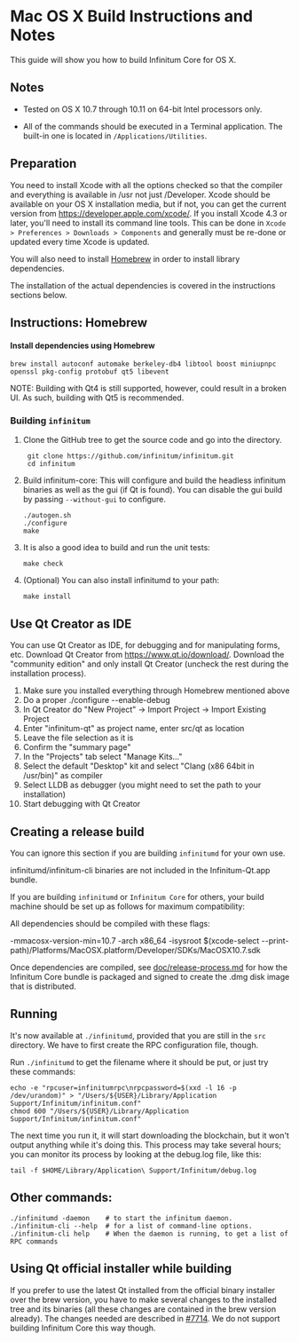 Mac OS X Build Instructions and Notes
====================================
This guide will show you how to build Infinitum Core for OS X.

Notes
-----

* Tested on OS X 10.7 through 10.11 on 64-bit Intel processors only.

* All of the commands should be executed in a Terminal application. The
built-in one is located in `/Applications/Utilities`.

Preparation
-----------

You need to install Xcode with all the options checked so that the compiler
and everything is available in /usr not just /Developer. Xcode should be
available on your OS X installation media, but if not, you can get the
current version from https://developer.apple.com/xcode/. If you install
Xcode 4.3 or later, you'll need to install its command line tools. This can
be done in `Xcode > Preferences > Downloads > Components` and generally must
be re-done or updated every time Xcode is updated.

You will also need to install [Homebrew](http://brew.sh) in order to install library
dependencies.

The installation of the actual dependencies is covered in the instructions
sections below.

Instructions: Homebrew
----------------------

#### Install dependencies using Homebrew

    brew install autoconf automake berkeley-db4 libtool boost miniupnpc openssl pkg-config protobuf qt5 libevent

NOTE: Building with Qt4 is still supported, however, could result in a broken UI. As such, building with Qt5 is recommended.

### Building `infinitum`

1. Clone the GitHub tree to get the source code and go into the directory.

        git clone https://github.com/infinitum/infinitum.git
        cd infinitum

2.  Build infinitum-core:
    This will configure and build the headless infinitum binaries as well as the gui (if Qt is found).
    You can disable the gui build by passing `--without-gui` to configure.

        ./autogen.sh
        ./configure
        make

3.  It is also a good idea to build and run the unit tests:

        make check

4.  (Optional) You can also install infinitumd to your path:

        make install

Use Qt Creator as IDE
------------------------
You can use Qt Creator as IDE, for debugging and for manipulating forms, etc.
Download Qt Creator from https://www.qt.io/download/. Download the "community edition" and only install Qt Creator (uncheck the rest during the installation process).

1. Make sure you installed everything through Homebrew mentioned above
2. Do a proper ./configure --enable-debug
3. In Qt Creator do "New Project" -> Import Project -> Import Existing Project
4. Enter "infinitum-qt" as project name, enter src/qt as location
5. Leave the file selection as it is
6. Confirm the "summary page"
7. In the "Projects" tab select "Manage Kits..."
8. Select the default "Desktop" kit and select "Clang (x86 64bit in /usr/bin)" as compiler
9. Select LLDB as debugger (you might need to set the path to your installation)
10. Start debugging with Qt Creator

Creating a release build
------------------------
You can ignore this section if you are building `infinitumd` for your own use.

infinitumd/infinitum-cli binaries are not included in the Infinitum-Qt.app bundle.

If you are building `infinitumd` or `Infinitum Core` for others, your build machine should be set up
as follows for maximum compatibility:

All dependencies should be compiled with these flags:

 -mmacosx-version-min=10.7
 -arch x86_64
 -isysroot $(xcode-select --print-path)/Platforms/MacOSX.platform/Developer/SDKs/MacOSX10.7.sdk

Once dependencies are compiled, see [doc/release-process.md](release-process.md) for how the Infinitum Core
bundle is packaged and signed to create the .dmg disk image that is distributed.

Running
-------

It's now available at `./infinitumd`, provided that you are still in the `src`
directory. We have to first create the RPC configuration file, though.

Run `./infinitumd` to get the filename where it should be put, or just try these
commands:

    echo -e "rpcuser=infinitumrpc\nrpcpassword=$(xxd -l 16 -p /dev/urandom)" > "/Users/${USER}/Library/Application Support/Infinitum/infinitum.conf"
    chmod 600 "/Users/${USER}/Library/Application Support/Infinitum/infinitum.conf"

The next time you run it, it will start downloading the blockchain, but it won't
output anything while it's doing this. This process may take several hours;
you can monitor its process by looking at the debug.log file, like this:

    tail -f $HOME/Library/Application\ Support/Infinitum/debug.log

Other commands:
-------

    ./infinitumd -daemon    # to start the infinitum daemon.
    ./infinitum-cli --help  # for a list of command-line options.
    ./infinitum-cli help    # When the daemon is running, to get a list of RPC commands

Using Qt official installer while building
------------------------------------------

If you prefer to use the latest Qt installed from the official binary
installer over the brew version, you have to make several changes to
the installed tree and its binaries (all these changes are contained
in the brew version already). The changes needed are described in
[#7714](https://github.com/infinitum/infinitum/issues/7714). We do not
support building Infinitum Core this way though.

